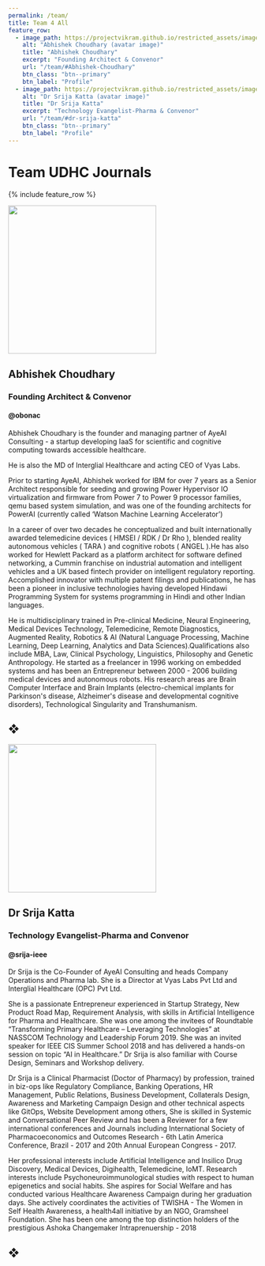 ```yaml
---
permalink: /team/
title: Team 4 All
feature_row:
  - image_path: https://projectvikram.github.io/restricted_assets/images/ac_photo.jpg
    alt: "Abhishek Choudhary (avatar image)"
    title: "Abhishek Choudhary"
    excerpt: "Founding Architect & Convenor"
    url: "/team/#Abhishek-Choudhary"
    btn_class: "btn--primary"
    btn_label: "Profile"
  - image_path: https://projectvikram.github.io/restricted_assets/images/dr_srija.jpg
    alt: "Dr Srija Katta (avatar image)"
    title: "Dr Srija Katta"
    excerpt: "Technology Evangelist-Pharma & Convenor"
    url: "/team/#dr-srija-katta"
    btn_class: "btn--primary"
    btn_label: "Profile"
---
```


# Team UDHC Journals

{% include feature_row %}

<img src="https://projectvikram.github.io/restricted_assets/images/ac_photo.jpg" alttext="Abhishek Choudhary (avatar image)" width="300" height="300">

## Abhishek Choudhary
### Founding Architect & Convenor
#### @obonac

Abhishek Choudhary is the founder and managing partner of AyeAI Consulting - a startup developing IaaS for scientific and cognitive computing towards accessible healthcare. 

He is also the MD of Interglial Healthcare and acting CEO of Vyas Labs.

Prior to starting AyeAI, Abhishek worked for IBM for over 7 years as a Senior Architect responsible for seeding and growing Power Hypervisor IO virtualization and firmware from Power 7 to Power 9 processor families, qemu based system simulation, and was one of the founding architects for PowerAI (currently called ‘Watson Machine Learning Accelerator’)

In a career of over two decades he conceptualized and built internationally awarded telemedicine devices ( HMSEI / RDK / Dr Rho ), blended reality autonomous vehicles ( TARA ) and cognitive robots ( ANGEL ).He has also worked for Hewlett Packard as a platform architect for software defined networking, a Cummin franchise on industrial automation and intelligent vehicles and a UK based fintech provider on intelligent regulatory reporting. Accomplished innovator with multiple patent filings and publications, he has been a pioneer in inclusive technologies having developed Hindawi Programming System for systems programming in Hindi and other Indian languages.

He is multidisciplinary trained in Pre-clinical Medicine, Neural Engineering, Medical Devices Technology, Telemedicine, Remote Diagnostics, Augmented Reality, Robotics & AI (Natural Language Processing, Machine Learning, Deep Learning, Analytics and Data Sciences).Qualifications also include MBA, Law, Clinical Psychology, Linguistics, Philosophy and Genetic Anthropology. He started as a freelancer in 1996 working on embedded systems and has been an Entrepreneur between 2000 - 2006 building medical devices and autonomous robots. His research areas are Brain Computer Interface and Brain Implants (electro-chemical implants for Parkinson's disease, Alzheimer's disease and developmental cognitive disorders), Technological Singularity and Transhumanism.

## &#10070;

<img src="https://projectvikram.github.io/restricted_assets/images/dr_srija.jpg" alttext="Dr Srija Katta (avatar image)" width="300" height="300">

## Dr Srija Katta 
### Technology Evangelist-Pharma and Convenor
#### @srija-ieee

Dr Srija is the Co-Founder of AyeAI Consulting and heads Company Operations and Pharma lab. She is a Director at Vyas Labs Pvt Ltd and Interglial Healthcare (OPC) Pvt Ltd. 

She is a passionate Entrepreneur experienced in Startup Strategy, New Product Road Map, Requirement Analysis, with skills in Artificial Intelligence for Pharma and Healthcare. She was one among the invitees of Roundtable “Transforming Primary Healthcare – Leveraging Technologies” at NASSCOM Technology and Leadership Forum 2019. She was an invited speaker for IEEE CIS Summer School 2018 and has delivered a hands-on session on topic “AI in Healthcare.” Dr Srija is also familiar with Course Design, Seminars and Workshop delivery. 

Dr Srija is a Clinical Pharmacist (Doctor of Pharmacy) by profession, trained in biz-ops like Regulatory Compliance, Banking Operations, HR Management, Public Relations, Business Development, Collaterals Design, Awareness and Marketing Campaign Design and other technical aspects like GitOps, Website Development among others, She is skilled in Systemic and Conversational Peer Review and has been a Reviewer for a few international conferences and Journals including International Society of Pharmacoeconomics and Outcomes Research - 6th Latin America Conference, Brazil - 2017 and 20th Annual European Congress - 2017.

Her professional interests include Artificial Intelligence and Insilico Drug Discovery, Medical Devices, Digihealth, Telemedicine, IoMT. Research interests include Psychoneuroimmunological studies with respect to human epigenetics and social habits. She aspires for Social Welfare and has conducted various Healthcare Awareness Campaign during her graduation days. She actively coordinates the activities of TWISHA - The Women in Self Health Awareness, a health4all initiative by an NGO, Gramsheel Foundation. She has been one among the top distinction holders of the prestigious Ashoka Changemaker Intraprenuership - 2018

## &#10070;


